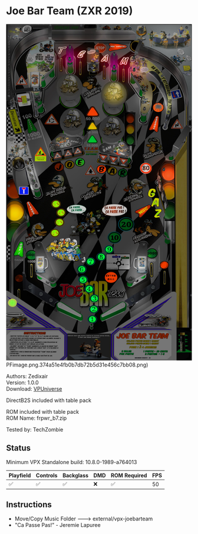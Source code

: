 # Joe Bar Team (ZXR 2019)

![Table Preview](../../images/vpx-joebarteam.png)PFimage.png.374a51e4fb0b7db72b5d31e456c7bb08.png)

Authors: Zedixair  
Version: 1.0.0  
Download: [VPUniverse](https://vpuniverse.com/files/file/14127-joe-bar-team-mod-by-zxr-complete-package-tablebackglassmusicmedias/)

DirectB2S included with table pack

ROM included with table pack  
ROM Name: frpwr_b7.zip  

Tested by: TechZombie

## Status 

Minimum VPX Standalone build: 10.8.0-1989-a764013

| Playfield | Controls | Backglass | DMD | ROM Required | FPS | 
|-----------|----------|-----------|-----|--------------|-----|
| :white_check_mark: | :white_check_mark: | :white_check_mark: | :x: | :white_check_mark: | 50 |

## Instructions

- Move/Copy Music Folder ---> external/vpx-joebarteam
- "Ca Passe Pas!" - Jeremie Lapuree

